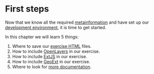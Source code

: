 # First steps

Now that we know all the required [metainformation](../meta/intro.md) and have set up our [development environment](../meta/development-environment.md), it is time to get started.

In this chapter we will learn 5 things:

1. Where to save our [exercise HTML](hello-exercise.md) files.
2. How to include [OpenLayers](hello-openlayers.md) in our exercise.
3. How to include [ExtJS](hello-extjs.md) in our exercise.
4. How to include [GeoExt](hello-geoext.md) in our exercise.
5. Where to look for [more documentation](resources.md).
